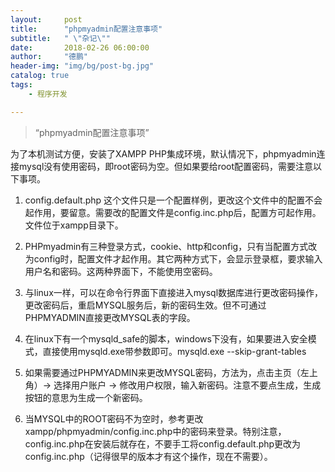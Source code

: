 ```yaml
---
layout:     post
title:      "phpmyadmin配置注意事项"
subtitle:   " \"杂记\""
date:       2018-02-26 06:00:00
author:     "德鹏"
header-img: "img/bg/post-bg.jpg"
catalog: true
tags:
    - 程序开发

---
```


> “phpmyadmin配置注意事项”

为了本机测试方便，安装了XAMPP PHP集成环境，默认情况下，phpmyadmin连接mysql没有使用密码，即root密码为空。但如果要给root配置密码，需要注意以下事项。

1. config.default.php 这个文件只是一个配置样例，更改这个文件中的配置不会起作用，要留意。需要改的配置文件是config.inc.php后，配置方可起作用。  
文件位于xampp目录下。  

2. PHPmyadmin有三种登录方式，cookie、http和config，只有当配置方式改为config时，配置文件才起作用。其它两种方式下，会显示登录框，要求输入用户名和密码。这两种界面下，不能使用空密码。  

3. 与linux一样，可以在命令行界面下直接进入mysql数据库进行更改密码操作，更改密码后，重启MYSQL服务后，新的密码生效。但不可通过PHPMYADMIN直接更改MYSQL表的字段。  

4. 在linux下有一个mysqld_safe的脚本，windows下没有，如果要进入安全模式，直接使用mysqld.exe带参数即可。mysqld.exe --skip-grant-tables  

5. 如果需要通过PHPMYADMIN来更改MYSQL密码，方法为，点击主页（左上角）-> 选择用户账户 -> 修改用户权限，输入新密码。注意不要点生成，生成按钮的意思为生成一个新密码。  

6. 当MYSQL中的ROOT密码不为空时，参考更改xampp/phpmyadmin/config.inc.php中的密码来登录。特别注意，config.inc.php在安装后就存在，不要手工将config.default.php更改为config.inc.php（记得很早的版本才有这个操作，现在不需要）。
